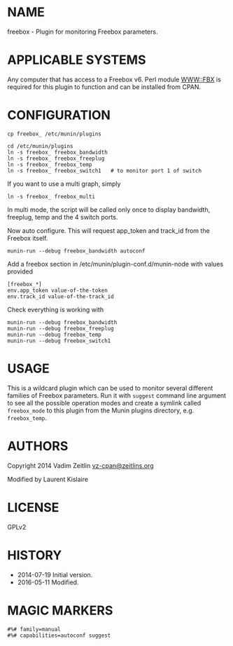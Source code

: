 # NAME

freebox - Plugin for monitoring Freebox parameters.

# APPLICABLE SYSTEMS

Any computer that has access to a Freebox v6. Perl module [WWW::FBX](https://metacpan.org/pod/WWW::FBX)
is required for this plugin to function and can be installed from CPAN.

# CONFIGURATION

    cp freebox_ /etc/munin/plugins

    cd /etc/munin/plugins
    ln -s freebox_ freebox_bandwidth
    ln -s freebox_ freebox_freeplug
    ln -s freebox_ freebox_temp
    ln -s freebox_ freebox_switch1   # to monitor port 1 of switch

If you want to use a multi graph, simply

    ln -s freebox_ freebox_multi

In multi mode, the script will be called only once to display bandwidth, freeplug, temp and the 4 switch ports.

Now auto configure. This will request app\_token and track\_id from the Freebox itself.

    munin-run --debug freebox_bandwidth autoconf

Add a freebox section in /etc/munin/plugin-conf.d/munin-node with values provided

    [freebox_*]
    env.app_token value-of-the-token
    env.track_id value-of-the-track_id

Check everything is working with

    munin-run --debug freebox_bandwidth
    munin-run --debug freebox_freeplug
    munin-run --debug freebox_temp
    munin-run --debug freebox_switch1

# USAGE

This is a wildcard plugin which can be used to monitor several different
families of Freebox parameters. Run it with `suggest` command line argument
to see all the possible operation modes and create a symlink called
`freebox_mode` to this plugin from the Munin plugins directory, e.g.
`freebox_temp`.

# AUTHORS

Copyright 2014 Vadim Zeitlin <vz-cpan@zeitlins.org>

Modified by Laurent Kislaire

# LICENSE

GPLv2

# HISTORY

- 2014-07-19 Initial version.
- 2016-05-11 Modified.

# MAGIC MARKERS

    #%# family=manual
    #%# capabilities=autoconf suggest
